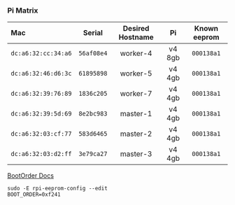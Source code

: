 ### Pi Matrix

| Mac                 | Serial     | Desired Hostname| Pi     | Known eeprom |
| :------------------ |:----------:| :--------------:| :-----:|:------------:|
|`dc:a6:32:cc:34:a6`  | `56af08e4` | worker-4        | v4 8gb | `000138a1`   |
|`dc:a6:32:46:d6:3c`  | `61895898` | worker-5        | v4 4gb | `000138a1`   |
|`dc:a6:32:39:76:89`  | `1836c205` | worker-7        | v4 4gb | `000138a1`   |
|`dc:a6:32:39:5d:69`  | `8e2bc983` | master-1        | v4 4gb | `000138a1`   |
|`dc:a6:32:03:cf:77`  | `583d6465` | master-2        | v4 4gb | `000138a1`   |
|`dc:a6:32:03:d2:ff`  | `3e79ca27` | master-3        | v4 4gb | `000138a1`   |

[BootOrder Docs](https://www.raspberrypi.org/documentation/hardware/raspberrypi/bcm2711_bootloader_config.md)

```
sudo -E rpi-eeprom-config --edit
BOOT_ORDER=0xf241
```
